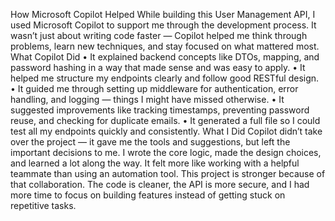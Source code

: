 How Microsoft Copilot Helped
While building this User Management API, I used Microsoft Copilot to support me through the development process. It wasn’t just about writing code faster — Copilot helped me think through problems, learn new techniques, and stay focused on what mattered most.
What Copilot Did
• 	It explained backend concepts like DTOs, mapping, and password hashing in a way that made sense and was easy to apply.
• 	It helped me structure my endpoints clearly and follow good RESTful design.
• 	It guided me through setting up middleware for authentication, error handling, and logging — things I might have missed otherwise.
• 	It suggested improvements like tracking timestamps, preventing password reuse, and checking for duplicate emails.
• 	It generated a full  file so I could test all my endpoints quickly and consistently.
What I Did
Copilot didn’t take over the project — it gave me the tools and suggestions, but left the important decisions to me. I wrote the core logic, made the design choices, and learned a lot along the way. It felt more like working with a helpful teammate than using an automation tool.
This project is stronger because of that collaboration. The code is cleaner, the API is more secure, and I had more time to focus on building features instead of getting stuck on repetitive tasks.
